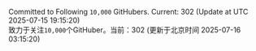 Committed to Following `10,000` GitHubers. Current: <!-- FOLLOWING_COUNT -->302<!-- FOLLOWING_COUNT --> (Update at UTC <!-- LAST_UPDATED -->2025-07-15 19:15:20<!-- LAST_UPDATED -->)<br>
致力于关注`10,000`个GitHuber。当前：<!-- FOLLOWING_COUNT -->302<!-- FOLLOWING_COUNT --> (更新于北京时间 <!-- LAST_UPDATED_CST -->2025-07-16 03:15:20<!-- LAST_UPDATED_CST -->)
